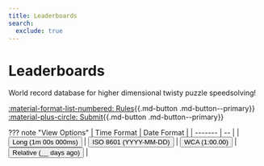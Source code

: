 ```yaml
---
title: Leaderboards
search:
  exclude: true
---
```


<meta property="og:type" content="website">
<meta property="og:title" content="Leaderboards" />
<meta property="og:description" content="World record database for higher dimensional twisty puzzle speedsolving" />
<meta property="og:url" content="https://hypercubing.xyz/" />
<meta property="og:image" content="https://assets.hypercubing.xyz/img/virt/mc4d_3x3x3x3.png" />

<script src="/javascripts/leaderboards.js"></script>

# Leaderboards




World record database for higher dimensional twisty puzzle speedsolving!


[:material-format-list-numbered: Rules](https://hypercubing.xyz/leaderboards/rules/){{.md-button .md-button--primary}}
[:material-plus-circle: Submit](https://hypercubing.xyz/leaderboards/submit/submit/){{.md-button .md-button--primary}}

??? note "View Options"
    | Time Format | Date Format |
    | -------     | -- |
    | <input type="button" id="long-time-format" class="md-button md-button--primary" value="Long (1m 00s 000ms)" onclick="LongTime()"/> | <input type="button" id="iso-date-format" class="md-button md-button--primary" value="ISO 8601 (YYYY-MM-DD)" onclick="ISODate()"/>
    | <input type="button" id="wca-time-format" class="md-button" value="WCA (1:00.00)" onclick="ShortTime()"/> | <input type="button" id="relative-date-format" class="md-button" value="Relative (__ days ago)" onclick="RelativeDate()"/> |

